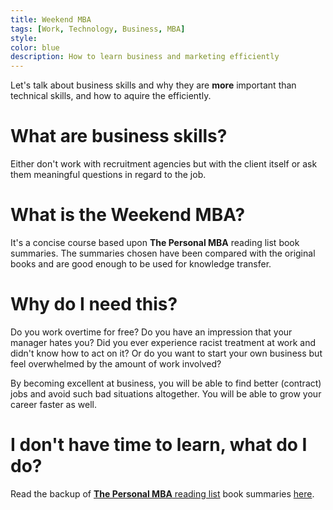 ```yaml
---
title: Weekend MBA
tags: [Work, Technology, Business, MBA]
style: 
color: blue
description: How to learn business and marketing efficiently
---
```


Let's talk about business skills and why they are **more** important than technical skills, and how to aquire the efficiently.

# What are business skills?

Either don't work with recruitment agencies but with the client itself or ask them meaningful questions in regard to the job.

# What is the Weekend MBA?

It's a concise course based upon **The Personal MBA** reading list book summaries. The summaries chosen have been compared with the original books and are good enough to be used for knowledge transfer.

# Why do I need this?

Do you work overtime for free? Do you have an impression that your manager hates you? Did you ever experience racist treatment at work and didn't know how to act on it?
Or do you want to start your own business but feel overwhelmed by the amount of work involved?

By becoming excellent at business, you will be able to find better (contract) jobs and avoid such bad situations altogether. You will be able to grow your career faster as well.

# I don't have time to learn, what do I do?

Read the backup of [**The Personal MBA** reading list](https://personalmba.com/best-business-books/) book summaries [here](https://github.com/mareksagan/WeekendMBA).
